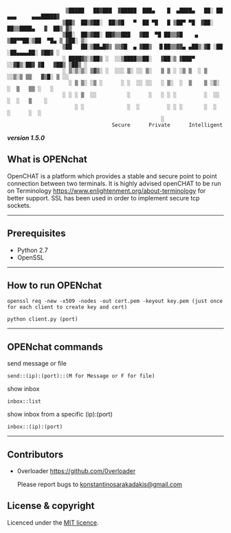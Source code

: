         
```
                   ▒█████   ██▓███  ▓█████  ███▄    █  ▄████▄   ██░ ██  ▄▄▄     ▄▄▄█████▓
                  ▒██▒  ██▒▓██░  ██▒▓█   ▀  ██ ▀█   █ ▒██▀ ▀█  ▓██░ ██▒▒████▄   ▓  ██▒ ▓▒
                  ▒██░  ██▒▓██░ ██▓▒▒███   ▓██  ▀█ ██▒▒▓█    ▄ ▒██▀▀██░▒██  ▀█▄ ▒ ▓██░ ▒░
                  ▒██   ██░▒██▄█▓▒ ▒▒▓█  ▄ ▓██▒  ▐▌██▒▒▓▓▄ ▄██▒░▓█ ░██ ░██▄▄▄▄██░ ▓██▓ ░ 
                  ░ ████▓▒░▒██▒ ░  ░░▒████▒▒██░   ▓██░▒ ▓███▀ ░░▓█▒░██▓ ▓█   ▓██▒ ▒██▒ ░ 
                  ░ ▒░▒░▒░ ▒▓▒░ ░  ░░░ ▒░ ░░ ▒░   ▒ ▒ ░ ░▒ ▒  ░ ▒ ░░▒░▒ ▒▒   ▓▒█░ ▒ ░░   
                    ░ ▒ ▒░ ░▒ ░      ░ ░  ░░ ░░   ░ ▒░  ░  ▒    ▒ ░▒░ ░  ▒   ▒▒ ░   ░    
                  ░ ░ ░ ▒  ░░          ░      ░   ░ ░ ░         ░  ░░ ░  ░   ▒    ░      
                      ░ ░              ░  ░         ░ ░ ░       ░  ░  ░      ░  ░        
                                                  ░ 
                                  Secure      Private      Intelligent                                 
```
***version 1.5.0***

What is OPENchat
---
OpenCHAT is a platform which provides a stable and secure point to point connection between two terminals. It is highly advised openCHAT to be run on Terminology <https://www.enlightenment.org/about-terminology> for better support. SSL has been used in order to implement secure tcp sockets.

---


Prerequisites
---
- Python 2.7
- OpenSSL
---


How to run OPENchat
---

```
openssl req -new -x509 -nodes -out cert.pem -keyout key.pem (just once for each client to create key and cert)
```
```
python client.py (port)
```
---

OPENchat commands
---
send message or file
```
send::(ip):(port)::(M for Message or F for file)
 ```
show inbox
```
inbox::list
```
show inbox from a specific (ip):(port)
```
inbox::(ip):(port)
```
---

Contributors
---
- 0verloader <https://github.com/0verloader>

  Please report bugs to <konstantinosarakadakis@gmail.com>

License & copyright
---
Licenced under the [MIT licence](LICENSE).
